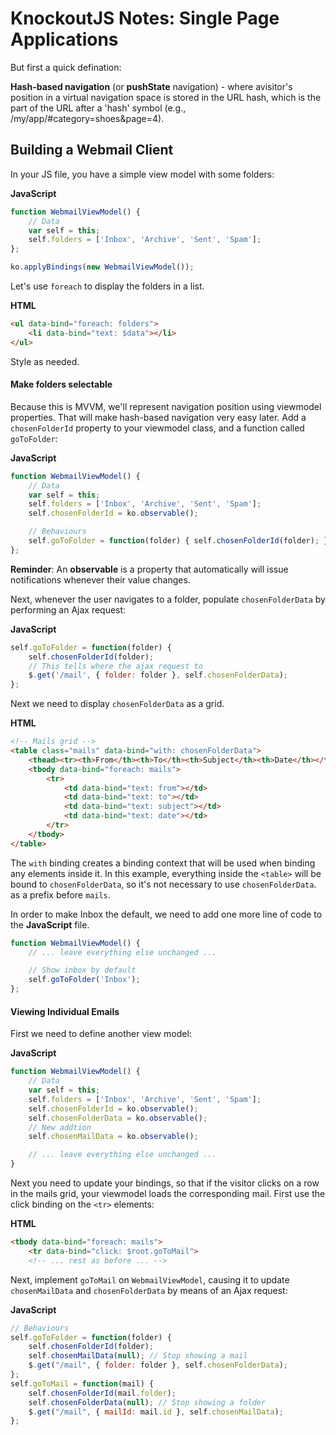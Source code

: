 # KnockoutJS Notes: Single Page Applications

But first a quick defination:

**Hash-based navigation** (or **pushState** navigation) - where avisitor's position in a virtual navigation space is stored in the URL hash, which is the part of the URL after a 'hash' symbol (e.g.,  /my/app/#category=shoes&page=4).


## Building a Webmail Client

In your JS file, you have a simple view model with some folders:

**JavaScript**
```JavaScript
function WebmailViewModel() {
    // Data
    var self = this;
    self.folders = ['Inbox', 'Archive', 'Sent', 'Spam'];
};

ko.applyBindings(new WebmailViewModel());
```

Let's use `foreach` to display the folders in a list.

**HTML**
```HTML
<ul data-bind="foreach: folders">
    <li data-bind="text: $data"></li>
</ul>
```

Style as needed.


#### Make folders selectable

Because this is MVVM, we'll represent navigation position using viewmodel properties. That will make hash-based navigation very easy later. Add a  `chosenFolderId` property to your viewmodel class, and a function called  `goToFolder`:

**JavaScript**
```JavaScript
function WebmailViewModel() {
    // Data
    var self = this;
    self.folders = ['Inbox', 'Archive', 'Sent', 'Spam'];
    self.chosenFolderId = ko.observable();

    // Behaviours
    self.goToFolder = function(folder) { self.chosenFolderId(folder); };
};
```

**Reminder**: An **observable** is a property that automatically will issue notifications whenever their value changes.

Next, whenever the user navigates to a folder, populate `chosenFolderData` by performing an Ajax request:

**JavaScript**
```JavaScript
self.goToFolder = function(folder) { 
    self.chosenFolderId(folder);
    // This tells where the ajax request to 
    $.get('/mail', { folder: folder }, self.chosenFolderData);
};
```

Next we need to display `chosenFolderData` as a grid.

**HTML**
```html
<!-- Mails grid -->
<table class="mails" data-bind="with: chosenFolderData">
    <thead><tr><th>From</th><th>To</th><th>Subject</th><th>Date</th></tr></thead>
    <tbody data-bind="foreach: mails">
        <tr>
            <td data-bind="text: from"></td>
            <td data-bind="text: to"></td>
            <td data-bind="text: subject"></td>
            <td data-bind="text: date"></td>
        </tr> 
    </tbody>
</table>
```

The `with` binding creates a binding context that will be used when binding any elements inside it. In this example, everything inside the `<table>` will be bound to `chosenFolderData`, so it's not necessary to use `chosenFolderData`. as a prefix before `mails`.

In order to make Inbox the default, we need to add one more line of code to the **JavaScript** file.

```JavaScript
function WebmailViewModel() {
    // ... leave everything else unchanged ...

    // Show inbox by default
    self.goToFolder('Inbox');
};
```


#### Viewing Individual Emails

First we need to define another view model:

**JavaScript**
```JavaScript
function WebmailViewModel() {
    // Data
    var self = this;
    self.folders = ['Inbox', 'Archive', 'Sent', 'Spam'];
    self.chosenFolderId = ko.observable();
    self.chosenFolderData = ko.observable();
    // New addtion
    self.chosenMailData = ko.observable();

    // ... leave everything else unchanged ...
}
```

Next you need to update your bindings, so that if the visitor clicks on a row in the mails grid, your viewmodel loads the corresponding mail. First use the click binding on the `<tr>` elements:

**HTML**
```html
<tbody data-bind="foreach: mails">
    <tr data-bind="click: $root.goToMail">
    <!-- ... rest as before ... -->
```

Next, implement `goToMail` on `WebmailViewModel`, causing it to update `chosenMailData` and `chosenFolderData` by means of an Ajax request:

**JavaScript**
```JavaScript
// Behaviours    
self.goToFolder = function(folder) { 
    self.chosenFolderId(folder);
    self.chosenMailData(null); // Stop showing a mail
    $.get("/mail", { folder: folder }, self.chosenFolderData);        
};
self.goToMail = function(mail) { 
    self.chosenFolderId(mail.folder);
    self.chosenFolderData(null); // Stop showing a folder
    $.get("/mail", { mailId: mail.id }, self.chosenMailData);
};
```